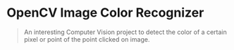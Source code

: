 # OpenCV Image Color Recognizer

> An interesting Computer Vision project to detect the color of a certain pixel or point of the point clicked on image.

